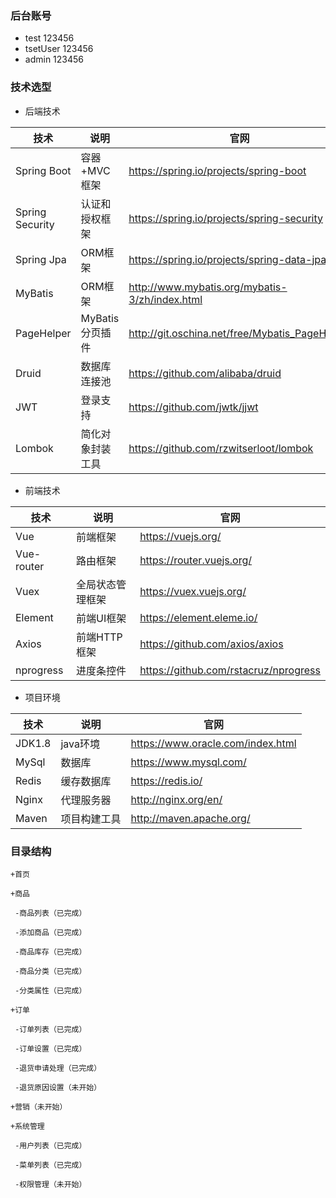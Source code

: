 ### 后台账号
- test  123456
- tsetUser 123456
- admin 123456

### 技术选型


- 后端技术	
		
|  技术   |  说明   |  官网   |
| --- | --- | --- |
|  Spring Boot   |  容器+MVC框架   |  https://spring.io/projects/spring-boot   |
|  Spring Security   |  认证和授权框架   |   https://spring.io/projects/spring-security  |
|  Spring Jpa   |  ORM框架   |   https://spring.io/projects/spring-data-jpa  |
|  MyBatis   |  ORM框架   |  http://www.mybatis.org/mybatis-3/zh/index.html   |
|  PageHelper   |  MyBatis分页插件   |  http://git.oschina.net/free/Mybatis_PageHelper   |
|  Druid   |  数据库连接池   |  https://github.com/alibaba/druid   |
|  JWT   |  登录支持   |   https://github.com/jwtk/jjwt  |
|  Lombok	   |   简化对象封装工具  |  https://github.com/rzwitserloot/lombok   |

- 前端技术

|  技术   |  说明   |  官网   |
| --- | --- | --- |
|  Vue   |  前端框架   |  https://vuejs.org/   |
|  Vue-router  |  路由框架   |   https://router.vuejs.org/  |
|  Vuex   |  全局状态管理框架   |   https://vuex.vuejs.org/  |
|  Element   |  前端UI框架   |  https://element.eleme.io/   |
|  Axios   |  前端HTTP框架   |  https://github.com/axios/axios   |
|  nprogress  |  进度条控件   |  https://github.com/rstacruz/nprogress   |

- 项目环境

|  技术   |  说明   |  官网   |
| --- | --- | --- |
|  JDK1.8   |  java环境   |  https://www.oracle.com/index.html   |
|  MySql  |  数据库   |   https://www.mysql.com/  |
|  Redis   | 缓存数据库  |   https://redis.io/  |
|  Nginx   | 代理服务器 |  http://nginx.org/en/  |
|  Maven   | 项目构建工具 |  http://maven.apache.org/  |


### 目录结构



```
+首页

+商品

 -商品列表（已完成）

 -添加商品（已完成）

 -商品库存（已完成）

 -商品分类（已完成）

 -分类属性（已完成）

+订单

 -订单列表（已完成）

 -订单设置（已完成）

 -退货申请处理（已完成）

 -退货原因设置（未开始）

+营销（未开始）

+系统管理

 -用户列表（已完成）

 -菜单列表（已完成）

 -权限管理（未开始）
```

